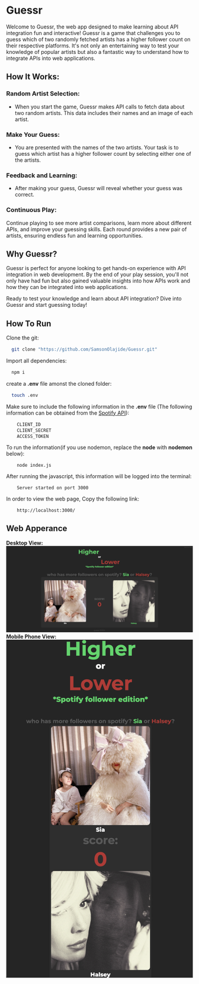 
# Guessr

Welcome to Guessr, the web app designed to make learning about API integration fun and interactive! Guessr is a game that challenges you to guess which of two randomly fetched artists has a higher follower count on their respective platforms. It's not only an entertaining way to test your knowledge of popular artists but also a fantastic way to understand how to integrate APIs into web applications.

## How It Works:

### Random Artist Selection:
- When you start the game, Guessr makes API calls to fetch data about two random artists. This data includes their names and an image of each artist.

### Make Your Guess:
- You are presented with the names of the two artists. Your task is to guess which artist has a higher follower count by selecting either one of the artists.
  
### Feedback and Learning:
- After making your guess, Guessr will reveal whether your guess was correct.

### Continuous Play:
Continue playing to see more artist comparisons, learn more about different APIs, and improve your guessing skills. Each round provides a new pair of artists, ensuring endless fun and learning opportunities.

## Why Guessr?
Guessr is perfect for anyone looking to get hands-on experience with API integration in web development. By the end of your play session, you'll not only have had fun but also gained valuable insights into how APIs work and how they can be integrated into web applications.


Ready to test your knowledge and learn about API integration? Dive into Guessr and start guessing today!

## How To Run

Clone the git:
```bash
  git clone "https://github.com/SamsonOlajide/Guessr.git"
```

Import all dependencies:
```bash
  npm i
```

create a **.env** file amonst the cloned folder:
```bash
  touch .env
```

Make sure to include the following information in the **.env** file (The following information can be obtained from the [Spotify API](https://developer.spotify.com/documentation/web-api)):

```
    CLIENT_ID
    CLIENT_SECRET
    ACCESS_TOKEN
```

To run the information(if you use nodemon, replace the **node** with **nodemon** below):
```
    node index.js
```
After running the javascript, this information will be logged into the terminal:

```
    Server started on port 3000
```

In order to view the web page, Copy the following link:
```
    http://localhost:3000/
```

## Web Apperance
**Desktop View:**
![alt text](/public/Images/image-1.png)
**Mobile Phone View:**
![alt text](/public/Images/image.png)